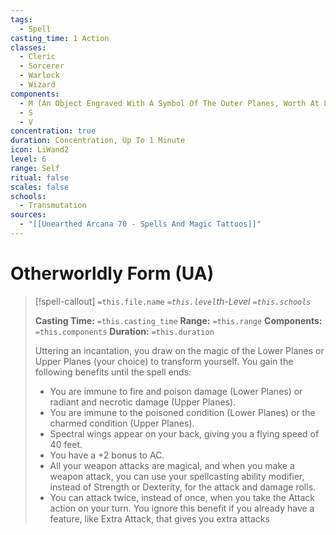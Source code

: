 ```yaml
---
tags:
  - Spell
casting_time: 1 Action
classes:
  - Cleric
  - Sorcerer
  - Warlock
  - Wizard
components:
  - M (An Object Engraved With A Symbol Of The Outer Planes, Worth At Least 500 Gp)
  - S
  - V
concentration: true
duration: Concentration, Up To 1 Minute
icon: LiWand2
level: 6
range: Self
ritual: false
scales: false
schools:
  - Transmutation
sources:
  - "[[Unearthed Arcana 70 - Spells And Magic Tattoos]]"
---
```


# Otherworldly Form (UA)

>[!spell-callout] `=this.file.name`
>*`=this.level`th-Level `=this.schools`*
>
>**Casting Time:** `=this.casting_time`
>**Range:** `=this.range`
>**Components:** `=this.components`
>**Duration:** `=this.duration`
>
>Uttering an incantation, you draw on the magic of the Lower Planes or Upper Planes (your choice) to transform yourself. You gain the following benefits until the spell ends:
>
>* You are immune to fire and poison damage (Lower Planes) or radiant and necrotic damage (Upper Planes).
>* You are immune to the poisoned condition (Lower Planes) or the charmed condition (Upper Planes).
>* Spectral wings appear on your back, giving you a flying speed of 40 feet.
>* You have a +2 bonus to AC.
>* All your weapon attacks are magical, and when you make a weapon attack, you can use your spellcasting ability modifier, instead of Strength or Dexterity, for the attack and damage rolls.
>* You can attack twice, instead of once, when you take the Attack action on your turn. You ignore this benefit if you already have a feature, like Extra Attack, that gives you extra attacks
>
>
